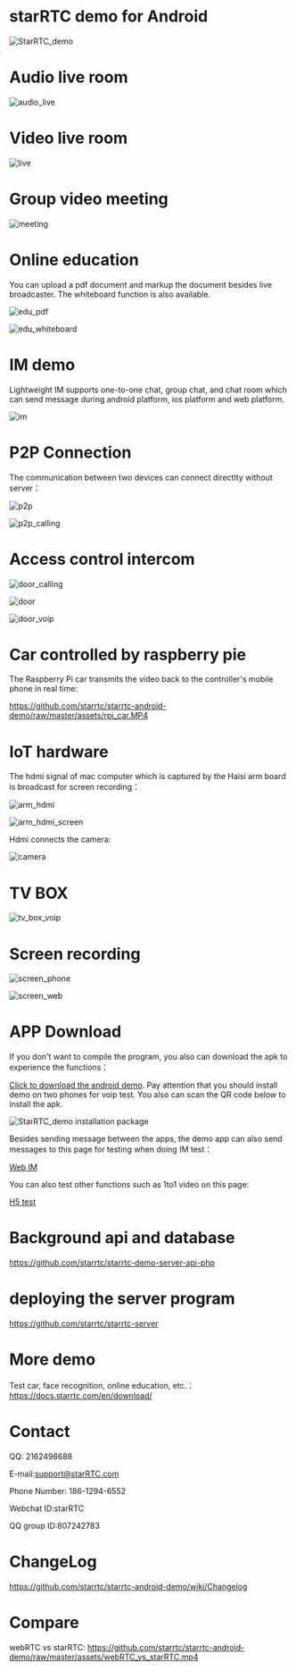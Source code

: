 # starRTC demo for Android

![StarRTC_demo](assets/StarRTC_demo.jpg)

Audio live room
==
![audio_live](assets/audio_live.png)

Video live room
==
![live](assets/live.jpg)

Group video meeting
==
![meeting](assets/meeting.png)

Online education
==
You can upload a pdf document and markup the document besides live broadcaster.
The whiteboard function is also available.

![edu_pdf](assets/edu_pdf.jpg)

![edu_whiteboard](assets/edu_whiteboard.jpg)

IM demo
==
Lightweight IM supports one-to-one chat, group chat, and chat room which can send message during android platform, ios platform and web platform.

![im](assets/im.jpg)

P2P Connection
==
The communication between two devices can connect directlty without server：

![p2p](assets/p2p.jpg)

![p2p_calling](assets/p2p_calling.jpg)


Access control intercom
==

![door_calling](assets/door_calling.jpg)

![door](assets/door.jpg)

![door_voip](assets/door_voip.jpg)

Car controlled by raspberry pie
==
The Raspberry Pi car transmits the video back to the controller's mobile phone in real time:

https://github.com/starrtc/starrtc-android-demo/raw/master/assets/rpi_car.MP4

IoT hardware
==
The hdmi signal of mac computer which is captured by the Haisi arm board is broadcast for screen recording：

![arm_hdmi](assets/arm_hdmi.jpg)

![arm_hdmi_screen](assets/arm_hdmi_screen.jpg)

Hdmi connects the camera:

![camera](assets/camera.jpg)

TV BOX
==

![tv_box_voip](assets/tv_box_voip.jpg)

Screen recording
==

![screen_phone](assets/screen_phone.jpg)

![screen_web](assets/screen_web.jpg)

APP Download
=====
If you don't want to compile the program, you also can download the apk to experience the functions：

[Click to download the android demo](https://github.com/starrtc/starrtc-android-demo/raw/master/StarRTC_demo.apk).
Pay attention that you should install demo on two phones for voip test.
You also can scan the QR code below to install the apk.

![StarRTC_demo installation package](assets/android.png)

Besides sending message between the apps, the demo app can also send messages to this page for testing when doing IM test：

[Web IM](https://www.starrtc.com/demo/im)

You can also test other functions such as 1to1 video on this page:

[H5 test](https://www.starrtc.com/demo/web/)

Background api and database
===
https://github.com/starrtc/starrtc-demo-server-api-php

deploying the server program
===
https://github.com/starrtc/starrtc-server

More demo
==
Test car, face recognition, online education, etc.：https://docs.starrtc.com/en/download/

Contact
=====
QQ: 2162498688

E-mail:<a href="mailto:support@starRTC.com">support@starRTC.com</a>

Phone Number: 186-1294-6552

Webchat ID:starRTC

QQ group ID:807242783

ChangeLog
===
https://github.com/starrtc/starrtc-android-demo/wiki/Changelog

Compare
===
webRTC vs starRTC: https://github.com/starrtc/starrtc-android-demo/raw/master/assets/webRTC_vs_starRTC.mp4
